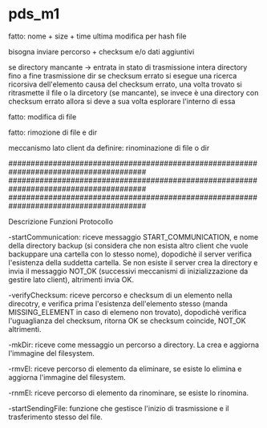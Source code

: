 # pds_m1

fatto: nome + size + time ultima modifica per hash file

bisogna inviare percorso + checksum e/o dati aggiuntivi

se directory mancante -> entrata in stato di trasmissione intera directory fino a fine trasmissione dir
se checksum errato si esegue una ricerca ricorsiva dell'elemento causa del checksum errato, una volta trovato
si ritrasmette il file o la dircetory (se mancante), se invece è una directory con checksum errato allora si deve
a sua volta esplorare l'interno di essa

fatto: modifica di file

fatto: rimozione di file e dir

meccanismo lato client da definire: rinominazione di file o dir


#######################################################################################
#######################################################################################
#######################################################################################


Descrizione Funzioni Protocollo

-startCommunication:
riceve messaggio START_COMMUNICATION, e nome della directory backup (si considera che non esista altro client che vuole
backuppare una cartella con lo stesso nome), dopodichè il server verifica l'esistenza della suddetta cartella. Se non esiste
il server crea la directory e invia il messaggio NOT_OK (successivi meccanismi di inizializzazione da gestire lato client),
altrimenti invia OK.

-verifyChecksum:
riceve percorso e checksum di un elemento nella direcotry, e verifica prima l'esistenza dell'elemento stesso
(manda MISSING_ELEMENT in caso di elemeno non trovato), dopodichè verifica l'uguaglianza del checksum, ritorna OK se
checksum coincide, NOT_OK altrimenti.

-mkDir:
riceve come messaggio un percorso a directory. La crea e aggiorna l'immagine del filesystem.

-rmvEl:
riceve percorso di elemento da eliminare, se esiste lo elimina e aggiorna l'immagine del filesystem.

-rnmEl:
riceve percorso di elemento da rinominare, se esiste lo rinomina.

-startSendingFile:
funzione che gestisce l'inizio di trasmissione e il trasferimento stesso del file.